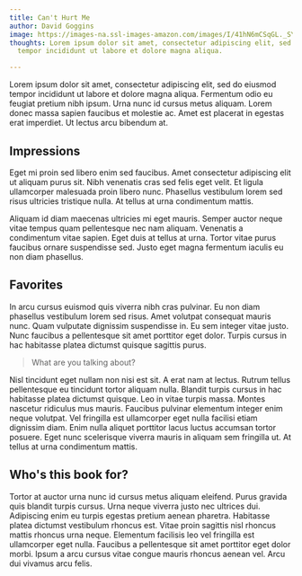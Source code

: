```yaml
---
title: Can't Hurt Me
author: David Goggins
image: https://images-na.ssl-images-amazon.com/images/I/41hN6mCSqGL._SY291_BO1,204,203,200_QL40_FMwebp_.jpg
thoughts: Lorem ipsum dolor sit amet, consectetur adipiscing elit, sed do eiusmod
  tempor incididunt ut labore et dolore magna aliqua.

---
```

Lorem ipsum dolor sit amet, consectetur adipiscing elit, sed do eiusmod tempor incididunt ut labore et dolore magna aliqua. Fermentum odio eu feugiat pretium nibh ipsum. Urna nunc id cursus metus aliquam. Lorem donec massa sapien faucibus et molestie ac. Amet est placerat in egestas erat imperdiet. Ut lectus arcu bibendum at.

## Impressions

Eget mi proin sed libero enim sed faucibus. Amet consectetur adipiscing elit ut aliquam purus sit. Nibh venenatis cras sed felis eget velit. Et ligula ullamcorper malesuada proin libero nunc. Phasellus vestibulum lorem sed risus ultricies tristique nulla. At tellus at urna condimentum mattis.

Aliquam id diam maecenas ultricies mi eget mauris. Semper auctor neque vitae tempus quam pellentesque nec nam aliquam. Venenatis a condimentum vitae sapien. Eget duis at tellus at urna. Tortor vitae purus faucibus ornare suspendisse sed. Justo eget magna fermentum iaculis eu non diam phasellus.

## Favorites

In arcu cursus euismod quis viverra nibh cras pulvinar. Eu non diam phasellus vestibulum lorem sed risus. Amet volutpat consequat mauris nunc. Quam vulputate dignissim suspendisse in. Eu sem integer vitae justo. Nunc faucibus a pellentesque sit amet porttitor eget dolor. Turpis cursus in hac habitasse platea dictumst quisque sagittis purus.

> What are you talking about?

Nisl tincidunt eget nullam non nisi est sit. A erat nam at lectus. Rutrum tellus pellentesque eu tincidunt tortor aliquam nulla. Blandit turpis cursus in hac habitasse platea dictumst quisque. Leo in vitae turpis massa. Montes nascetur ridiculus mus mauris. Faucibus pulvinar elementum integer enim neque volutpat. Vel fringilla est ullamcorper eget nulla facilisi etiam dignissim diam. Enim nulla aliquet porttitor lacus luctus accumsan tortor posuere. Eget nunc scelerisque viverra mauris in aliquam sem fringilla ut. At tellus at urna condimentum mattis.

## Who's this book for?

Tortor at auctor urna nunc id cursus metus aliquam eleifend. Purus gravida quis blandit turpis cursus. Urna neque viverra justo nec ultrices dui. Adipiscing enim eu turpis egestas pretium aenean pharetra. Habitasse platea dictumst vestibulum rhoncus est. Vitae proin sagittis nisl rhoncus mattis rhoncus urna neque. Elementum facilisis leo vel fringilla est ullamcorper eget nulla. Faucibus a pellentesque sit amet porttitor eget dolor morbi. Ipsum a arcu cursus vitae congue mauris rhoncus aenean vel. Arcu dui vivamus arcu felis.
